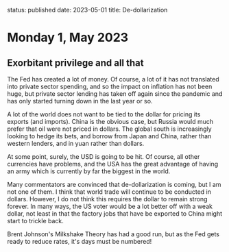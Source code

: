 status: published
date: 2023-05-01
title: De-dollarization

# Monday  1, May 2023

## Exorbitant privilege and all that

The Fed has created a lot of money.
Of course, a lot of it has not translated into private sector spending, and so the impact on inflation
has not been huge, but private sector lending has taken off again since the pandemic and has only started 
turning down in the last year or so.

A lot of the world does not want to be tied to the dollar for pricing its exports (and imports).
China is the obvious case, but Russia would much prefer that oil were not priced in dollars.
The global south is increasingly looking to hedge its bets, and borrow from Japan and China, rather than 
western lenders, and in yuan rather than dollars.

At some point, surely, the USD is going to be hit.
Of course, all other currencies have problems, and the USA has the great advantage of having an army which is currently by far the biggest in the world. 

Many commentators are convinced that de-dollarization is coming, but I am not one of them.
I think that world trade will continue to be conducted in dollars. 
However, I do not think this requires the dollar to remain strong forever.
In many ways, the US voter would be a lot better off with a weak dollar,
not least in that the factory jobs that have be exported to China might start to trickle back.

Brent Johnson's Milkshake Theory has had a good run, but as the Fed gets ready to reduce rates, it's days
must be numbered!
